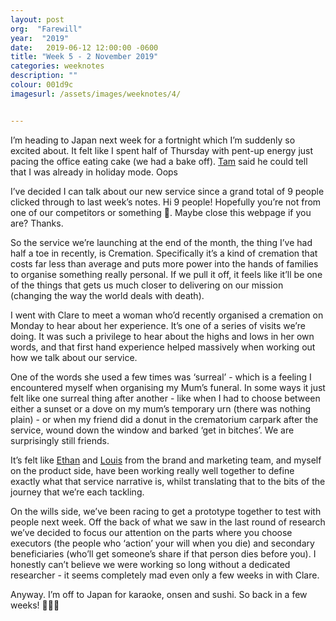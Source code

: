 ```yaml
---
layout: post
org:  "Farewill"
year:  "2019"
date:   2019-06-12 12:00:00 -0600
title: "Week 5 - 2 November 2019"
categories: weeknotes
description: ""
colour: 001d9c
imagesurl: /assets/images/weeknotes/4/


---
```



I’m heading to Japan next week for a fortnight which I’m suddenly so excited about. It felt like I spent half of Thursday with pent-up energy just pacing the office eating cake (we had a bake off). [Tam](https://twitter.com/tambuildsthings) said he could tell that I was already in holiday mode. Oops

I’ve decided I can talk about our new service since a grand total of 9 people clicked through to last week’s notes. Hi 9 people! Hopefully you’re not from one of our competitors or something 😬. Maybe close this webpage if you are? Thanks.

So the service we’re launching at the end of the month, the thing I’ve had half a toe in recently, is Cremation. Specifically it’s a kind of cremation that costs far less than average and puts more power into the hands of families to organise something really personal. If we pull it off, it feels like it’ll be one of the things that gets us much closer to delivering on our mission (changing the way the world deals with death). 

I went with Clare to meet a woman who’d recently organised a cremation on Monday to hear about her experience. It’s one of a series of visits we’re doing. It was such a privilege to hear about the highs and lows in her own words, and that first hand experience helped massively when working out how we talk about our service. 

One of the words she used a few times was ‘surreal’ - which is a feeling I encountered myself when organising my Mum’s funeral. In some ways it just felt like one surreal thing after another - like when I had to choose between either a sunset or a dove on my mum’s temporary urn (there was nothing plain) - or when my friend did a donut in the crematorium carpark after the service, wound down the window and barked ‘get in bitches’. We are surprisingly still friends.

It’s felt like [Ethan](https://www.ethanlott.com/) and [Louis](http://www.louislouisdesign.com/) from the brand and marketing team, and myself on the product side, have been working really well together to define exactly what that service narrative is, whilst translating that to the bits of the journey that we’re each tackling. 

On the wills side, we’ve been racing to get a prototype together to test with people next week. Off the back of what we saw in the last round of research we’ve decided to focus our attention on the parts where you choose executors (the people who ‘action’ your will when you die) and secondary beneficiaries (who’ll get someone’s share if that person dies before you). I honestly can’t believe we were working so long without a dedicated researcher - it seems completely mad even only a few weeks in with Clare. 

Anyway. I’m off to Japan for karaoke, onsen and sushi. So back in a few weeks!  🎤🛀🍣

 
